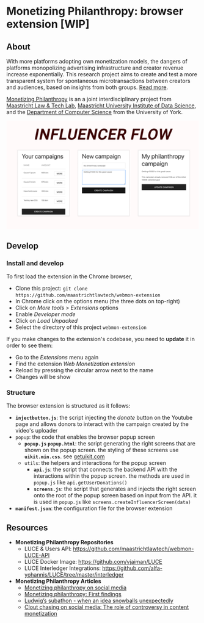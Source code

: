 # Monetizing Philanthropy: browser extension [WIP]

## About
With more platforms adopting own monetization models, the dangers of platforms monopolizing advertising infrastructure and creator revenue increase exponentially. This research project aims to create and test a more transparent system for spontaneous microtransactions between creators and audiences, based on insights from both groups. [Read more](https://community.webmonetization.org/philanthropy/monetizing-philanthropy-on-social-media-1i0i).

[Monetizing Philanthropy](https://community.webmonetization.org/philanthropy/monetizing-philanthropy-on-social-media-1i0i) is an a joint interdisciplinary project from [Maastricht Law & Tech Lab](https://github.com/maastrichtlawtech), [Maastricht University Institute of Data Science](https://github.com/MaastrichtU-IDS), and the [Department of Computer Science](https://github.com/university-of-york) from the University of York.

![Influencer extension flow](./docs/screens-influ.png)

## Develop
### Install and develop
To first load the extension in the Chrome browser, 

- Clone this project: `git clone https://github.com/maastrichtlawtech/webmon-extension`
- In Chrome click on the options menu (the three dots on top-right)
- Click on _More tools > Extensions_ options
- Enable _Developer mode_
- Click on _Load Unpacked_
- Select the directory of this project `webmon-extension`

If you make changes to the extension's codebase, you need to **update** it in order to see them:
- Go to the _Extensions_ menu again
- Find the extension _Web Monetization extension_
- Reload by pressing the circular arrow next to the name
- Changes will be show

### Structure
The browser extension is structured as it follows:
- **`injectbutton.js`**: the script injecting the _donate_ button on the Youtube page and allows donors to interact with the campaign created by the video's uploader
- `popup`: the code that enables the browser popup screen
    - **`popup.js` `popup.html`**: the script generating the right screens that are shown on the popup screen. the styling of these screens use **`uikit.min.css`**. see [getuikit.com](https://getuikit.com/)
    - `utils`: the helpers and interactions for the popup screen
        - **`api.js`**: the script that connects the backend API with the interactions within the popup screen. the methods are used in `popup.js` like `api.getUserDonations()`
        - **`screens.js`**: the script that generates and injects the right screen onto the root of the popup screen based on input from the API. it is used in `popup.js` like `screens.createInfluencerScreen(data)`
- **`manifest.json`**: the configuration file for the browser extension

## Resources
- **Monetizing Philanthropy Repositories**
    - LUCE & Users API: https://github.com/maastrichtlawtech/webmon-LUCE-API 
    - LUCE Docker Image: https://github.com/vjaiman/LUCE
    - LUCE Interledger Integrations: https://github.com/alfa-yohannis/LUCE/tree/master/interledger
- **Monetizing Philanthropy Articles**
    - [Monetizing philanthropy on social media](https://community.webmonetization.org/philanthropy/monetizing-philanthropy-on-social-media-1i0i)
    - [Monetizing philanthropy: First findings](https://community.webmonetization.org/philanthropy/monetizing-philanthropy-first-findings-3m4b)
    - [Ludwig’s subathon - when an idea snowballs unexpectedly](https://community.webmonetization.org/philanthropy/ludwig-s-subathon-when-an-idea-snowballs-unexpectedly-34pp)
    - [Clout chasing on social media: The role of controversy in content monetization](https://community.webmonetization.org/philanthropy/clout-chasing-on-social-media-the-role-of-controversy-in-content-monetization-4dkg)